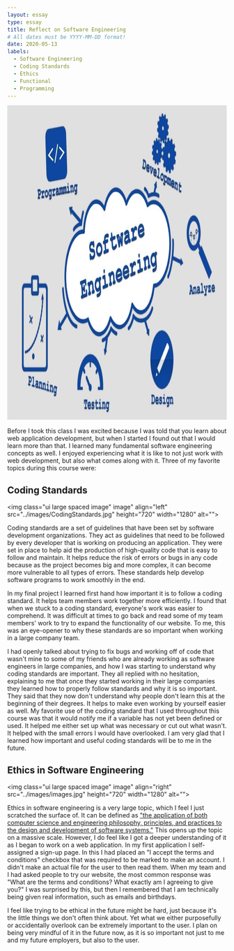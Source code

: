 ```yaml
---
layout: essay
type: essay
title: Reflect on Software Engineering
# All dates must be YYYY-MM-DD format!
date: 2020-05-13
labels:
  - Software Engineering
  - Coding Standards
  - Ethics
  - Functional
  - Programming
---
```


<img class="ui large spaced image" src="../images/software-engineering.jpg"  height="720" width="1280" alt="">


Before I took this class I was excited because I was told that you learn about web application development, but when I started I found out that I  would learn more than that. I learned many fundamental software engineering concepts as well. I enjoyed experiencing what it is like to not just work with web development, but also what comes along with it. Three of my favorite topics during this course were: 

## Coding Standards

<img class="ui large spaced image" image" align="left" src="../images/CodingStandards.jpg"  height="720" width="1280" alt="">

Coding standards are a set of guidelines that have been set by software development organizations. They act as guidelines that need to be followed by every developer that is working on producing an application. They were set in place to help aid the production of high-quality code that is easy to follow and maintain. It helps reduce the risk of errors or bugs in any code because as the project becomes big and more complex, it can become more vulnerable to all types of errors. These standards help develop software programs to work smoothly in the end.

In my final project I learned first hand how important it is to follow a coding standard. It helps team members work together more efficiently. I found that when we stuck to a coding standard, everyone's work was easier to comprehend. It was difficult at times to go back and read some of my team members' work to try to expand the functionality of our website. To me, this was an eye-opener to why these standards are so important when working in a large company team. 

I had openly talked about trying to fix bugs and working off of code that wasn't mine to some of my friends who are already working as software engineers in large companies, and how I was starting to understand why coding standards are important. They all replied with no hesitation, explaining to me that once they started working in their large companies they learned how to properly follow standards and why it is so important. They said that they now don't understand why people don't learn this at the beginning of their degrees. It helps to make even working by yourself easier as well. My favorite use of the coding standard that I used throughout this course was that it would notify me if a variable has not yet been defined or used. It helped me either set up what was necessary or cut out what wasn't. It helped with the small errors I would have overlooked. I am very glad that I learned how important and useful coding standards will be to me in the future. 

## Ethics in Software Engineering

<img class="ui large spaced image" image" align="right" src="../images/images.jpg"  height="720" width="1280" alt="">

Ethics in software engineering is a very large topic, which I feel I just scratched the surface of. It can be defined as ["the application of both computer science and engineering philosophy, principles, and practices to the design and development of software systems."]( https://en.wikipedia.org/wiki/Software_engineering_professionalism) This opens up the topic on a massive scale. However, I do feel like I got a deeper understanding of it as I began to work on a web application. In my first application I self-assigned a sign-up page. In this I had placed an "I accept the terms and conditions" checkbox that was required to be marked to make an account. I didn't make an actual file for the user to then read them. When my team and I had asked people to try our website, the most common response was "What are the terms and conditions? What exactly am I agreeing to give you?" I was surprised by this, but then I remembered that I am technically being given real information, such as emails and birthdays. 

I feel like trying to be ethical in the future might be hard, just because it's the little things we don't often think about. Yet what we either purposefully or accidentally overlook can be extremely important to the user. I plan on being very mindful of it in the future now, as it is so important not just to me and my future employers, but also to the user. 
